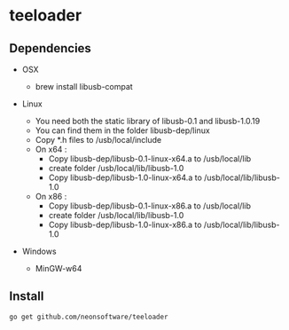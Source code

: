 # teeloader

## Dependencies 

- OSX 
  - brew install libusb-compat

- Linux 
  - You need both the static library of libusb-0.1 and libusb-1.0.19
  - You can find them in the folder libusb-dep/linux
  - Copy *.h files to /usb/local/include 
  - On x64 : 
    - Copy libusb-dep/libusb-0.1-linux-x64.a to /usb/local/lib
    - create folder /usb/local/lib/libusb-1.0
    - Copy libusb-dep/libusb-1.0-linux-x64.a to /usb/local/lib/libusb-1.0 
  - On x86 : 
    - Copy libusb-dep/libusb-0.1-linux-x86.a to /usb/local/lib
    - create folder /usb/local/lib/libusb-1.0
    - Copy libusb-dep/libusb-1.0-linux-x86.a to /usb/local/lib/libusb-1.0 

- Windows
  - MinGW-w64 

## Install 

```
go get github.com/neonsoftware/teeloader
```
